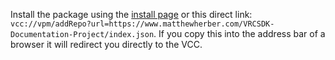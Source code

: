 Install the package using the [install page](https://www.matthewherber.com/VRCSDK-Documentation-Project/) or this direct link: `vcc://vpm/addRepo?url=https://www.matthewherber.com/VRCSDK-Documentation-Project/index.json`. If you copy this into the address bar of a browser it will redirect you directly to the VCC.
